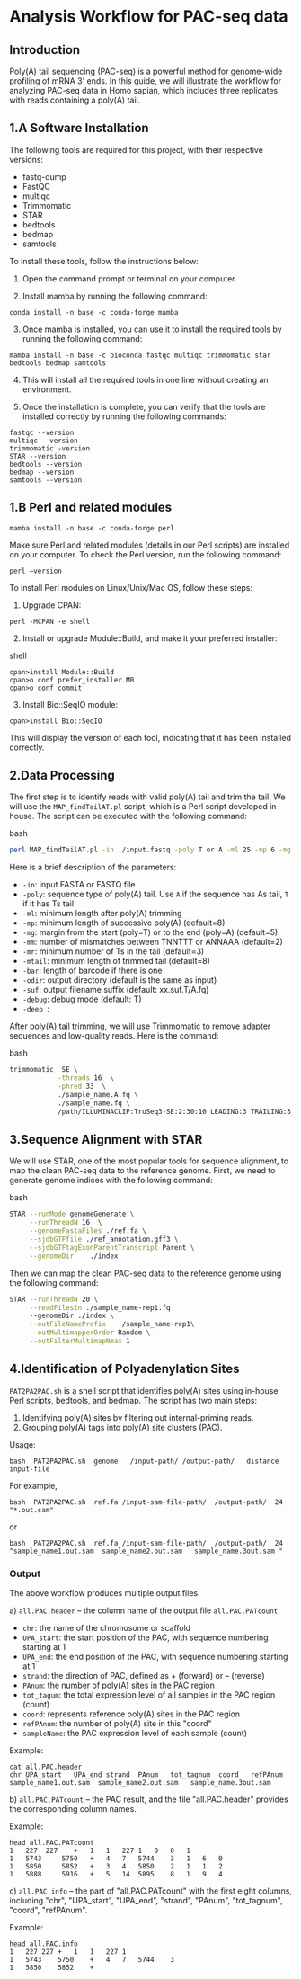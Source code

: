 Analysis Workflow for PAC-seq data
===================================

Introduction
------------

Poly(A) tail sequencing (PAC-seq) is a powerful method for genome-wide profiling of mRNA 3' ends. In this guide, we will illustrate the workflow for analyzing PAC-seq data in Homo sapian, which includes three replicates with reads containing a poly(A) tail.

1.A Software Installation
-------------------------

The following tools are required for this project, with their respective versions:

*   fastq-dump
*   FastQC
*   multiqc
*   Trimmomatic
*   STAR
*   bedtools
*   bedmap
*   samtools

To install these tools, follow the instructions below:

1.  Open the command prompt or terminal on your computer.
    
2.  Install mamba by running the following command:
    
```
conda install -n base -c conda-forge mamba
```

3.  Once mamba is installed, you can use it to install the required tools by running the following command:
```
mamba install -n base -c bioconda fastqc multiqc trimmomatic star bedtools bedmap samtools
```

4.  This will install all the required tools in one line without creating an environment.
    
5.  Once the installation is complete, you can verify that the tools are installed correctly by running the following commands:
    
```
fastqc --version
multiqc --version
trimmomatic -version
STAR --version
bedtools --version
bedmap --version
samtools --version
```
1.B Perl and related modules
-------------------------

```
mamba install -n base -c conda-forge perl
```
Make sure Perl and related modules (details in our Perl scripts) are installed on your computer. To check the Perl version, run the following command:

`perl –version`

To install Perl modules on Linux/Unix/Mac OS, follow these steps:

1.  Upgrade CPAN:

`perl -MCPAN -e shell`

2.  Install or upgrade Module::Build, and make it your preferred installer:

shell

```shell
cpan>install Module::Build
cpan>o conf prefer_installer MB
cpan>o conf commit
```

3.  Install Bio::SeqIO module:

```
cpan>install Bio::SeqIO
```

This will display the version of each tool, indicating that it has been installed correctly.

2.Data Processing
---------------

The first step is to identify reads with valid poly(A) tail and trim the tail. We will use the `MAP_findTailAT.pl` script, which is a Perl script developed in-house. The script can be executed with the following command:

bash

```Bash
perl MAP_findTailAT.pl -in ./input.fastq -poly T or A -ml 25 -mp 6 -mg 5 -mm 2 -mr 2  -mtail 6 -debug F -bar 8 -odir "/output-path/" -suf "sample_name"
```

Here is a brief description of the parameters:

*   `-in`: input FASTA or FASTQ file
*   `-poly`: sequence type of poly(A) tail. Use `A` if the sequence has As tail, `T` if it has Ts tail
*   `-ml`: minimum length after poly(A) trimming
*   `-mp`: minimum length of successive poly(A) (default=8)
*   `-mg`: margin from the start (poly=T) or to the end (poly=A) (default=5)
*   `-mm`: number of mismatches between TNNTTT or ANNAAA (default=2)
*   `-mr`: minimum number of Ts in the tail (default=3)
*   `-mtail`: minimum length of trimmed tail (default=8)
*   `-bar`: length of barcode if there is one
*   `-odir`: output directory (default is the same as input)
*   `-suf`: output filename suffix (default: xx.suf.T/A.fq)
*   `-debug`: debug mode (default: T)
*   `-deep `: 

After poly(A) tail trimming, we will use Trimmomatic to remove adapter sequences and low-quality reads. Here is the command:

bash

```bash
trimmomatic  SE \
            -threads 16  \
            -phred 33  \
            ./sample_name.A.fq \
            ./sample_name.fq \
            /path/ILLUMINACLIP:TruSeq3-SE:2:30:10 LEADING:3 TRAILING:3 SLIDINGWINDOW:4:10 MINLEN:25
```

3.Sequence Alignment with STAR
----------------------------

We will use STAR, one of the most popular tools for sequence alignment, to map the clean PAC-seq data to the reference genome. First, we need to generate genome indices with the following command:

bash

```bash
STAR --runMode genomeGenerate \
     --runThreadN 16  \
     --genomeFastaFiles ./ref.fa \
     --sjdbGTFfile ./ref_annotation.gff3 \
     --sjdbGTFtagExonParentTranscript Parent \
     --genomeDir    ./index
```

Then we can map the clean PAC-seq data to the reference genome using the following command:

```bash
STAR --runThreadN 20 \
     --readFilesIn ./sample_name-rep1.fq
     --genomeDir ./index \
     --outFileNamePrefix   ./sample_name-rep1\
     --outMultimapperOrder Random \
     --outFilterMultimapNmax 1
```

4.Identification of Polyadenylation Sites
---------------------------------------

`PAT2PA2PAC.sh` is a shell script that identifies poly(A) sites using in-house Perl scripts, bedtools, and bedmap. The script has two main steps:

1.  Identifying poly(A) sites by filtering out internal-priming reads.
2.  Grouping poly(A) tags into poly(A) site clusters (PAC).

Usage:



```
bash  PAT2PA2PAC.sh  genome   /input-path/ /output-path/   distance  input-file
```

For example,



```
bash  PAT2PA2PAC.sh  ref.fa /input-sam-file-path/  /output-path/  24  "*.out.sam"
```

or



```
bash  PAT2PA2PAC.sh  ref.fa /input-sam-file-path/  /output-path/  24  "sample_name1.out.sam  sample_name2.out.sam   sample_name.3out.sam "
```

### Output

The above workflow produces multiple output files:

a) `all.PAC.header` – the column name of the output file `all.PAC.PATcount`.

*   `chr`: the name of the chromosome or scaffold
*   `UPA_start`: the start position of the PAC, with sequence numbering starting at 1
*   `UPA_end`: the end position of the PAC, with sequence numbering starting at 1
*   `strand`: the direction of PAC, defined as + (forward) or – (reverse)
*   `PAnum`: the number of poly(A) sites in the PAC region
*   `tot_tagum`: the total expression level of all samples in the PAC region (count)
*   `coord`: represents reference poly(A) sites in the PAC region
*   `refPAnum`: the number of poly(A) site in this "coord"
*   `sampleName`: the PAC expression level of each sample (count)

Example:

```
cat all.PAC.header
chr	UPA_start	UPA_end	strand	PAnum	tot_tagnum	coord	refPAnum sample_name1.out.sam  sample_name2.out.sam   sample_name.3out.sam 
```

b) `all.PAC.PATcount` – the PAC result, and the file "all.PAC.header" provides the corresponding column names.

Example:



```
head all.PAC.PATcount
1	227	 227	+	1	1	227	1	0	0	1
1	5743	 5750	+	4	7	5744	3	1	6	0
1	5850	 5852	+	3	4	5850	2	1	1	2
1	5888	 5916	+	5	14	5895	8	1	9	4
```

c) `all.PAC.info` – the part of "all.PAC.PATcount" with the first eight columns, including "chr", "UPA\_start", "UPA\_end", "strand", "PAnum", "tot\_tagnum", "coord", "refPAnum".

Example:

```
head all.PAC.info
1	227	227	+	1	1	227	1
1	5743	5750	+	4	7	5744	3
1	5850	5852	+
```
 
 
